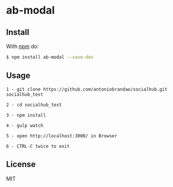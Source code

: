 # ab-modal

## Install

With [npm](http://npmjs.org) do:

```bash
$ npm install ab-modal --save-dev
```

## Usage
	
	1 - git clone https://github.com/antoniobrandao/socialhub.git socialhub_test

	2 - cd socialhub_test

	3 - npm install

	4 - gulp watch

	5 - open http://localhost:3000/ in Browser

	6 - CTRL-C twice to exit

## License

MIT
